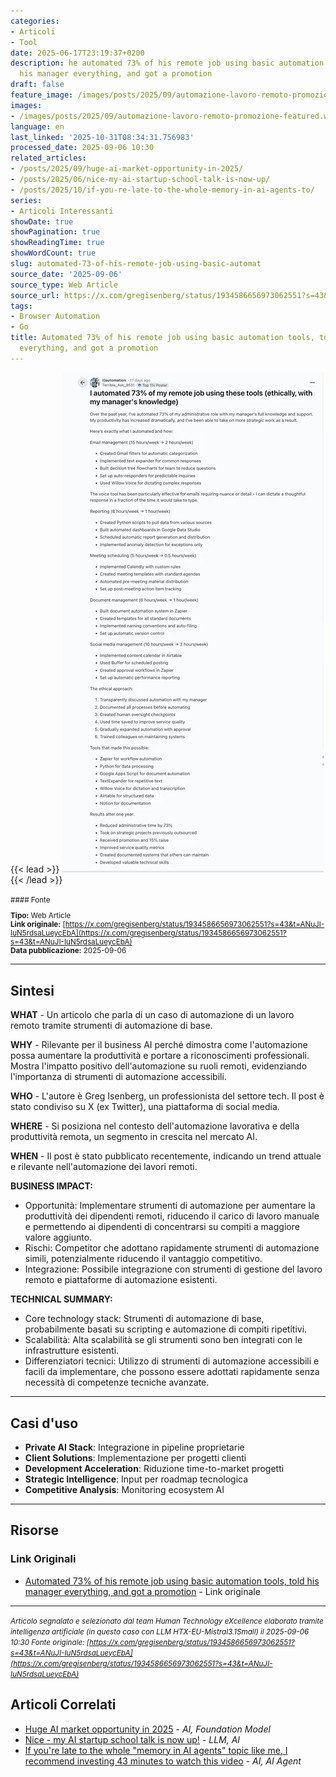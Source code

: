 ```yaml
---
categories:
- Articoli
- Tool
date: 2025-06-17T23:19:37+0200
description: he automated 73% of his remote job using basic automation tools, told
  his manager everything, and got a promotion
draft: false
feature_image: /images/posts/2025/09/automazione-lavoro-remoto-promozione-featured.webp
images:
- /images/posts/2025/09/automazione-lavoro-remoto-promozione-featured.webp
language: en
last_linked: '2025-10-31T08:34:31.756983'
processed_date: 2025-09-06 10:30
related_articles:
- /posts/2025/09/huge-ai-market-opportunity-in-2025/
- /posts/2025/06/nice-my-ai-startup-school-talk-is-now-up/
- /posts/2025/10/if-you-re-late-to-the-whole-memory-in-ai-agents-to/
series:
- Articoli Interessanti
showDate: true
showPagination: true
showReadingTime: true
showWordCount: true
slug: automated-73-of-his-remote-job-using-basic-automat
source_date: '2025-09-06'
source_type: Web Article
source_url: https://x.com/gregisenberg/status/1934586656973062551?s=43&t=ANuJI-IuN5rdsaLueycEbA
tags:
- Browser Automation
- Go
title: Automated 73% of his remote job using basic automation tools, told his manager
  everything, and got a promotion
---
```


{{< lead >}}
![Featured image](/images/posts/2025/09/automazione-lavoro-remoto-promozione-featured.webp)
{{< /lead >}}

<small>
#### Fonte

**Tipo:** Web Article  
**Link originale:** [https://x.com/gregisenberg/status/1934586656973062551?s=43&t=ANuJI-IuN5rdsaLueycEbA](https://x.com/gregisenberg/status/1934586656973062551?s=43&t=ANuJI-IuN5rdsaLueycEbA)  
**Data pubblicazione:** 2025-09-06

</small>

---

## Sintesi

**WHAT** - Un articolo che parla di un caso di automazione di un lavoro remoto tramite strumenti di automazione di base.

**WHY** - Rilevante per il business AI perché dimostra come l'automazione possa aumentare la produttività e portare a riconoscimenti professionali. Mostra l'impatto positivo dell'automazione su ruoli remoti, evidenziando l'importanza di strumenti di automazione accessibili.

**WHO** - L'autore è Greg Isenberg, un professionista del settore tech. Il post è stato condiviso su X (ex Twitter), una piattaforma di social media.

**WHERE** - Si posiziona nel contesto dell'automazione lavorativa e della produttività remota, un segmento in crescita nel mercato AI.

**WHEN** - Il post è stato pubblicato recentemente, indicando un trend attuale e rilevante nell'automazione dei lavori remoti.

**BUSINESS IMPACT:**
- Opportunità: Implementare strumenti di automazione per aumentare la produttività dei dipendenti remoti, riducendo il carico di lavoro manuale e permettendo ai dipendenti di concentrarsi su compiti a maggiore valore aggiunto.
- Rischi: Competitor che adottano rapidamente strumenti di automazione simili, potenzialmente riducendo il vantaggio competitivo.
- Integrazione: Possibile integrazione con strumenti di gestione del lavoro remoto e piattaforme di automazione esistenti.

**TECHNICAL SUMMARY:**
- Core technology stack: Strumenti di automazione di base, probabilmente basati su scripting e automazione di compiti ripetitivi.
- Scalabilità: Alta scalabilità se gli strumenti sono ben integrati con le infrastrutture esistenti.
- Differenziatori tecnici: Utilizzo di strumenti di automazione accessibili e facili da implementare, che possono essere adottati rapidamente senza necessità di competenze tecniche avanzate.

---

## Casi d'uso

- **Private AI Stack**: Integrazione in pipeline proprietarie
- **Client Solutions**: Implementazione per progetti clienti
- **Development Acceleration**: Riduzione time-to-market progetti
- **Strategic Intelligence**: Input per roadmap tecnologica
- **Competitive Analysis**: Monitoring ecosystem AI

---



## Risorse

### Link Originali
- [Automated 73% of his remote job using basic automation tools, told his manager everything, and got a promotion](https://x.com/gregisenberg/status/1934586656973062551?s=43&t=ANuJI-IuN5rdsaLueycEbA) - Link originale


---

*<small>Articolo segnalato e selezionato dal team Human Technology eXcellence elaborato tramite intelligenza artificiale (in questo caso con LLM HTX-EU-Mistral3.1Small) il 2025-09-06 10:30
Fonte originale: [https://x.com/gregisenberg/status/1934586656973062551?s=43&t=ANuJI-IuN5rdsaLueycEbA](https://x.com/gregisenberg/status/1934586656973062551?s=43&t=ANuJI-IuN5rdsaLueycEbA)</small>*

## Articoli Correlati

- [Huge AI market opportunity in 2025](/posts/2025/09/huge-ai-market-opportunity-in-2025/) - *AI, Foundation Model*
- [Nice - my AI startup school talk is now up!](/posts/2025/06/nice-my-ai-startup-school-talk-is-now-up/) - *LLM, AI*
- [If you're late to the whole "memory in AI agents" topic like me, I recommend investing 43 minutes to watch this video](/posts/2025/10/if-you-re-late-to-the-whole-memory-in-ai-agents-to/) - *AI, AI Agent*